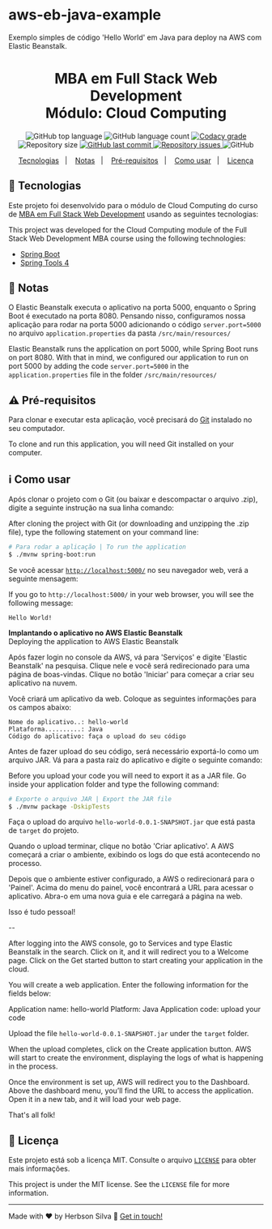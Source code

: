 # aws-eb-java-example
Exemplo simples de código 'Hello World' em Java para deploy na AWS com Elastic Beanstalk.

<h1 align="center">
    MBA em Full Stack Web Development<br />
    Módulo: Cloud Computing
</h1>

<h4 align="center">
  
</h4>

<p align="center">
  <img alt="GitHub top language" src="https://img.shields.io/github/languages/top/herbsonsilva/aws-eb-java-example.svg">
  
  <img alt="GitHub language count" src="https://img.shields.io/github/languages/count/herbsonsilva/aws-eb-java-example.svg">
  
  <a href="https://www.codacy.com/app/herbsonsilva/aws-eb-java-example?utm_source=github.com&amp;utm_medium=referral&amp;utm_content=herbsonsilva/aws-eb-java-example&amp;utm_campaign=Badge_Grade">
    <img alt="Codacy grade" src="https://img.shields.io/codacy/grade/4f87fc059ec846118f2ef2950200b13a.svg">
  </a>
  
  <img alt="Repository size" src="https://img.shields.io/github/repo-size/herbsonsilva/aws-eb-java-example.svg">
  <a href="https://github.com/herbsonsilva/aws-eb-java-example/commits/master">
    <img alt="GitHub last commit" src="https://img.shields.io/github/last-commit/herbsonsilva/aws-eb-java-example.svg">
  </a>
  
  <a href="https://github.com/herbsonsilva/aws-eb-java-example/issues">
    <img alt="Repository issues" src="https://img.shields.io/github/issues/herbsonsilva/aws-eb-java-example.svg">
  </a>
  
  <img alt="GitHub" src="https://img.shields.io/github/license/herbsonsilva/aws-eb-java-example.svg"> 
  
</p>

<p align="center">
  <a href="#rocket-tecnologias">Tecnologias</a>&nbsp;&nbsp;&nbsp;|&nbsp;&nbsp;&nbsp;
  <a href="#memo-notas">Notas</a>&nbsp;&nbsp;&nbsp;|&nbsp;&nbsp;&nbsp;
  <a href="#warning-pré-requisitos">Pré-requisitos</a>&nbsp;&nbsp;&nbsp;|&nbsp;&nbsp;&nbsp;
  <a href="#information_source-como-usar">Como usar</a>&nbsp;&nbsp;&nbsp;|&nbsp;&nbsp;&nbsp;
  <a href="#page_facing_up-licença">Licença</a>
</p>

## :rocket: Tecnologias

Este projeto foi desenvolvido para o módulo de Cloud Computing do curso de [MBA em Full Stack Web Development][curso] usando as seguintes tecnologias:

This project was developed for the Cloud Computing module of the Full Stack Web Development MBA course using the following technologies:

-  [Spring Boot](https://spring.io/projects/spring-boot)
-  [Spring Tools 4](https://spring.io/tools)

## :memo: Notas

O Elastic Beanstalk executa o aplicativo na porta 5000, enquanto o Spring Boot é executado na porta 8080. Pensando nisso, configuramos nossa aplicação para rodar na porta 5000 adicionando o código `server.port=5000` no arquivo `application.properties` da pasta `/src/main/resources/`

Elastic Beanstalk runs the application on port 5000, while Spring Boot runs on port 8080. With that in mind, we configured our application to run on port 5000 by adding the code `server.port=5000` in the `application.properties` file in the folder `/src/main/resources/`

## :warning: Pré-requisitos

Para clonar e executar esta aplicação, você precisará do [Git](https://git-scm.com) instalado no seu computador.

To clone and run this application, you will need Git installed on your computer.

## :information_source: Como usar

Após clonar o projeto com o Git (ou baixar e descompactar o arquivo .zip), digite a seguinte instrução na sua linha comando:

After cloning the project with Git (or downloading and unzipping the .zip file), type the following statement on your command line:

```bash
# Para rodar a aplicação | To run the application
$ ./mvnw spring-boot:run
```

Se você acessar [`http://localhost:5000/`](http://localhost:5000/) no seu navegador web, verá a seguinte mensagem:

If you go to `http://localhost:5000/` in your web browser, you will see the following message:

```
Hello World!
```

**Implantando o aplicativo no AWS Elastic Beanstalk** <br/>
Deploying the application to AWS Elastic Beanstalk

Após fazer login no console da AWS, vá para 'Serviços' e digite 'Elastic Beanstalk' na pesquisa. Clique nele e você será redirecionado para uma página de boas-vindas. Clique no botão 'Iniciar' para começar a criar seu aplicativo na nuvem.

Você criará um aplicativo da web. Coloque as seguintes informações para os campos abaixo:

```
Nome do aplicativo..: hello-world
Plataforma..........: Java
Código do aplicativo: faça o upload do seu código
```

Antes de fazer upload do seu código, será necessário exportá-lo como um arquivo JAR. Vá para a pasta raiz do aplicativo e digite o seguinte comando:

Before you upload your code you will need to export it as a JAR file. Go inside your application folder and type the following command:

```bash
# Exporte o arquivo JAR | Export the JAR file
$ ./mvnw package -DskipTests
```

Faça o upload do arquivo ```hello-world-0.0.1-SNAPSHOT.jar``` que está pasta de ```target``` do projeto.

Quando o upload terminar, clique no botão 'Criar aplicativo'. A AWS começará a criar o ambiente, exibindo os logs do que está acontecendo no processo.

Depois que o ambiente estiver configurado, a AWS o redirecionará para o 'Painel'. Acima do menu do painel, você encontrará a URL para acessar o aplicativo. Abra-o em uma nova guia e ele carregará a página na web.

Isso é tudo pessoal!

--

After logging into the AWS console, go to Services and type Elastic Beanstalk in the search. Click on it, and it will redirect you to a Welcome page. Click on the Get started button to start creating your application in the cloud.

You will create a web application. Enter the following information for the fields below:

Application name: hello-world
Platform: Java
Application code: upload your code

Upload the file ```hello-world-0.0.1-SNAPSHOT.jar``` under the ```target``` folder.

When the upload completes, click on the Create application button. AWS will start to create the environment, displaying the logs of what is happening in the process.

Once the environment is set up, AWS will redirect you to the Dashboard. Above the dashboard menu, you’ll find the URL to access the application. Open it in a new tab, and it will load your web page.

That's all folk! 

## :page_facing_up: Licença

Este projeto está sob a licença MIT. Consulte o arquivo [```LICENSE```](LICENSE) para obter mais informações.

This project is under the MIT license. See the ```LICENSE``` file for more information.

---

Made with ♥ by Herbson Silva :wave: [Get in touch!][linkedin]

[curso]: https://www.iesp.edu.br/cursos/pos-graduacao/mba-em-full-stack-web-development
[linkedin]: https://www.linkedin.com/in/herbsonsilva/
